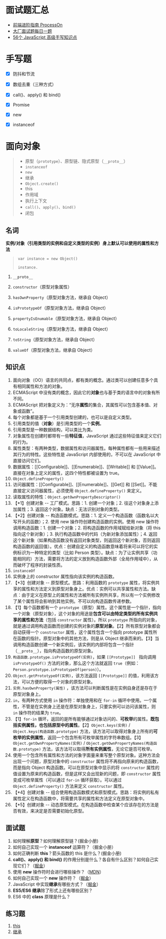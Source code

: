 # 面试题汇总

* [前端进阶指南 ProcessOn](https://www.processon.com/view/link/61c53fb31efad45a2b42afd9#map)
* [大厂面试题每日一题](https://q.shanyue.tech/fe/)
* [56个 JavaScript 高级手写知识点](https://juejin.cn/post/7023906112843808804#comment)



# 手写题

* [x] 防抖和节流
* [x] 数组去重（三种方式）
* [x] call()、apply() 和 bind()
* [x] Promise
* [x] new
* [x] instanceof





# 面向对象

> * 原型（`prototype`）、原型链、隐式原型（`__proto__`）
> * `instanceof`
> * `new`
> * 继承
> * `Object.create()`
> * this
> * 作用域
> * 执行上下文
> * `call()`、`apply()`、`bind()`
> * 闭包



## 名词

**实例/对象（引用类型的实例和自定义类型的实例）身上默认可以使用的属性和方法**

> `var instance = new Object()`
>
> `instance.`

1. `__proto__`

2. `constructor`（原型对象属性）

3. `hasOwnProperty`（原型对象方法，继承自 Object）

4. `isPrototypeOf`（原型对象方法，继承自 Object）

5. `propertyIsEnumable`（原型对象方法，继承自 Object）

6. `toLocaleString`（原型对象方法，继承自 Object）

7. `toString`（原型对象方法，继承自 Object）

8. `valueOf`（原型对象方法，继承自 Object）







## 知识点

1. 面向对象（OO）语言的共同点，都有类的概念。通过类可以创建任意多个具有相同属性和方法的对象。
2. ECMAScript 中没有类的概念，因此它的**对象**也与基于类的语言中的对象有所不同。
3. ECMAScript 把对象定义为：“无序**属性**的集合，其属性可以包含基本值、对象或函数”。
4. 每个对象都是基于一个引用类型创建的，也可以是自定义类型。
5. 引用类型的值（**对象**）是引用类型的一个**实例**。
6. 引用类型是一种数据结构，可以类比为类。
7. 对象属性在创建时都带有一些**特征值**，JavaScript 通过这些特征值来定义它们的行为。
8. 属性类型：有两种类型，数据属性和访问器属性。每种属性都有一些用来描述其行为的特性。这些特性是 JavaScript 内部使用的，不可以在 JavaScript 中直接访问它们。
9. 数据属性：[[Configurable]]、[[Enumerable]]、[[Writable]] 和 [[Value]]。直接在对象上定义的属性，这四个特性都被设置为 true。
10. `Object.defineProperty()`
11. 访问器属性：[[Configurable]]、[[Enumerable]]、[[Get]] 和 [[Set]]。不能直接定义访问器属性，必须使用 `Object.defineProperty()` 来定义。
12. 读取属性的特性：`Object.getOwnPropertyDescriptor()`
13. 【*1】创建对象 -- 工厂模式。思路：1. 创建一个对象；2. 往这个对象身上添加属性；3. 返回这个对象。缺点：无法识别对象的类型。
14. 【*2】创建对象 -- 构造函数模式。思路：1. 定义一个构造函数（函数名以大写开头的函数）；2. 使用 new 操作符创建构造函数的实例。使用 new 操作符调用构造函数：1. 创建一个对象；2. 将构造函数的作用域赋给新对象（将 this 指向这个新对象）；3. 执行构造函数中的代码（为新对象添加属性）；4. 返回这个新对象（如果构造函数没有返回对象类型，则返回这个新对象，否则返回构造函数的返回值）。优点：创建自定义的构造函数意味着将来可以将它的实例标识为一种特定的类型（比如 Person 类型）。缺点：为了让实例共享（功能相同的）方法，需要将方法的定义放到构造函数外部（全局作用域中），从而破坏了程序的封装性质。
15. `instanceOf`
16. 实例身上的 constructor 属性指向该实例的构造函数。
17. 【*3】创建对象 -- 原型模式。思路：利用函数的 `prototype` 属性，将实例共享的属性和方法定义到原型对象身上。优点：实例可以共享属性和方法。缺点：由于定义在原型上的属性和方法被所有实例所共享，所以有一个实例修改了某个属性将会影响到其他实例。不可以向构造函数传递参数。
18. 【1】每个函数都有一个 `prototype`（原型）属性。这个属性是一个指针，指向一个对象（原型对象），这个对象的用途是**包含可以由特定类型的所有实例共享的属性和方法**（包括 `constructor` 属性）。所以 `prototype` 所指向的对象，就是通过调用构造函数而创建的实例对象的**原型对象**。【2】所有原型对象都会自动获得一个 `constructor` 属性，这个属性包含一个指向 prototype 属性所在函数的指针。原型对象中的其他方法，则是从 Object 继承而来的。【3】当调用构造函数创建一个新实例后，该实例的内部将包含一个指针（`__proto__`），指向构造函数的原型对象。
19. `构造函数.prototype.isPrototypeOf(实例)`，如果 `[[Prototype]] ` 指向调用 `isPrototypeOf()` 方法的对象，那么这个方法就返回 `true`（例如：`Person.prototype.isPrototypeOf(person)`）。
20. `Object.getPrototypeOf(实例)`，该方法返回 `[[Prototype]]` 的值，利用该方法，可以方便的取得一个对象的原型对象。
21. `实例.hasOwnProperty(属性)` ，该方法可以判断属性是在实例自身还是存在于原型对象身上。
22. `in`，有两种方式使用 `in` 操作符：单独使用和在 `for-in` 循环中使用。一个属性，不管是在实例身上还是在原型对象身上，只要实例可以访问该属性，则 `in` 操作符的结果为 `true`。
23. 【1】`for-in` 循环，返回的是所有能够通过对象访问的、**可枚举**的属性。**既包括实例属性，也包括原型中的属性**。【2】`Object.keys(实例)` / `Object.keys(构造函数.prototype)` 方法，该方法可以取得对象身上所有的**可枚举的实例属性**，返回一个包含所有可枚举属性的字符串数组。【3】`Object.getOwnPropertyNames(实例)` / `Object.getOwnPropertyNames(构造函数.prototype)` 方法，该方法可以取得**所有实例属性**，无论它是否可枚举。
24. 使用一个包含所有属性和方法的对象字面量来重写整个原型对象。这种方法会出现一个问题，原型对象中的 `constructor` 属性将不再指向原来的构造函数，而是指向 Object 构造函数。可以在原型对象中显示的将 `constructor` 属性的值设置为原来的构造函数，但是这样又会出现新的问题，即 `constructor` 属性变成可枚举属性（可以通过 `for-in` 循环获取）。可以通过 `Object.defineProperty()` 方法来定义 `constructor` 属性。
25. 【*4】创建对象 -- 组合使用构造函数模式和原型模式。思路：将实例的私有属性定义在构造函数中，将需要共享的属性和方法定义在原型对象中。
26. 【*5】创建对象 -- 动态原型模式。在构造函数中检查某个应该存在的方法是否有效，来决定是否需要初始化原型。







## 面试题

1. 如何理解**原型**？如何理解原型链？(掘金小册)
2. 如何自己实现一个 **instanceof** 运算符？（掘金小册）
3. 如何正确判断 **this**？箭头函数的 this 是什么？(掘金小册)
4. **call()、apply() 和 bind()** 的作用分别是什么？各自有什么区别？如何自己实现它们？（[掘金](https://juejin.cn/post/6844903976081555470)）
5. 使用 **new** 操作符时会进行哪些操作？（[MDN](https://developer.mozilla.org/zh-CN/docs/Web/JavaScript/Reference/Operators/new)）
6. 如何自己实现一个 **new** 操作符？（[掘金](https://juejin.cn/post/6844903976081555470)）
7. JavaScript 中实现**继承**有哪些方式？（[掘金](https://juejin.cn/post/6844903976081555470)）
8. **ES5/ES6 继承**除了形式上还有哪些区别？
9. ES6 中的 **class** 原理是什么？







## 练习题

1. [this](https://juejin.cn/post/6844904083707396109)
2. [继承](https://juejin.cn/post/6844904098941108232)

